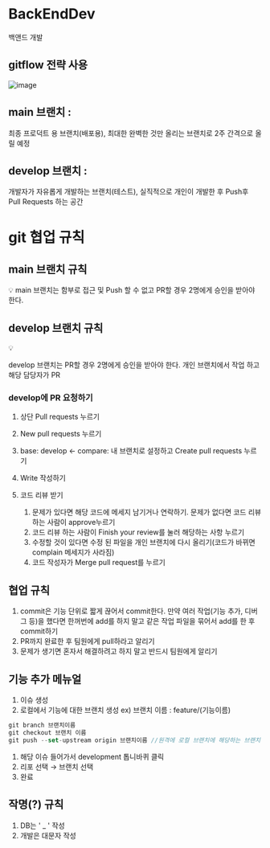 # BackEndDev
백앤드 개발

## gitflow 전략 사용
![image](https://github.com/user-attachments/assets/c4013333-66a3-4870-a42c-79c993a6c703)



## main 브랜치 :

최종 프로덕트 용 브랜치(배포용), 최대한 완벽한 것만 올리는 브랜치로 2주 간격으로 올릴 예정

## develop 브랜치 :

개발자가 자유롭게 개발하는 브랜치(테스트), 실직적으로 개인이 개발한 후 Push후 Pull Requests 하는 공간


# git 협업 규칙 


## main 브랜치 규칙

<aside>
💡
main 브랜치는 함부로 접근 및 Push 할 수 없고 PR할 경우 2명에게 승인을 받아야 한다.

</aside>


## develop 브랜치 규칙

<aside>
💡

develop 브랜치는 PR할 경우 2명에게 승인을 받아야 한다. 개인 브랜치에서 작업 하고 해당 담당자가 PR

</aside>

### develop에 PR 요청하기

1. 상단 Pull requests 누르기
2. New pull requests 누르기
3. base: develop ← compare: 내 브랜치로 설정하고 Create pull requests 누르기
4. Write 작성하기
5. 코드 리뷰 받기
    
    
    1. 문제가 있다면 해당 코드에 메세지 남기거나 연락하기. 문제가 없다면 코드 리뷰 하는 사람이 approve누르기
    2. 코드 리뷰 하는 사람이 Finish your review를 눌러 해당하는 사항 누르기
    3. 수정할 것이 있다면 수정 된 파일을 개인 브랜치에 다시 올리기(코드가 바뀌면 complain 메세지가 사라짐)
    4. 코드 작성자가 Merge pull request를 누르기

## 협업 규칙

1. commit은 기능 단위로 짧게 끊어서 commit한다. 만약 여러 작업(기능 추가, 디버그 등)을 했다면 한꺼번에 add를 하지 말고 같은 작업 파일을 묶어서 add를 한 후 commit하기 
2. PR까지 완료한 후 팀원에게 pull하라고 알리기
3. 문제가 생기면 혼자서 해결하려고 하지 말고 반드시 팀원에게 알리기

## 기능 추가 메뉴얼

1. 이슈 생성
2. 로컬에서 기능에 대한 브랜치 생성 ex) 브랜치 이름 : feature/(기능이름)

```jsx
git branch 브랜치이름
git checkout 브랜치 이름
git push --set-upstream origin 브랜치이름 //원격에 로컬 브랜치에 해당하는 브랜치 생성 후 연결
```


1. 해당 이슈 들어가서 development 톱니바퀴 클릭
2. 리포 선택 → 브랜치 선택
3. 완료

## 작명(?) 규칙
1. DB는 ' _ ' 작성
2. 개발은 대문자 작성
  
